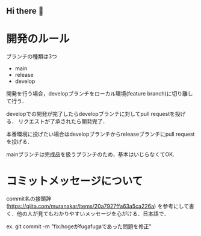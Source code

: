 ## Hi there 👋

# 開発のルール

ブランチの種類は3つ
- main
- release
- develop



開発を行う場合，developブランチをローカル環境(feature branch)に切り離して行う．

developでの開発が完了したらdevelopブランチに対してpull requestを投げる．
リクエストが了承されたら開発完了．

本番環境に投げたい場合はdevelopブランチからreleaseブランチにpull requestを投げる．

mainブランチは完成品を扱うブランチのため，基本はいじらなくてOK.


# コミットメッセージについて
commit名の接頭辞(https://qiita.com/muranakar/items/20a7927ffa63a5ca226a) を参考にして書く．他の人が見てもわかりやすいメッセージを心がける．日本語で．

ex. git commit -m "fix:hogeがfugafugaであった問題を修正"




